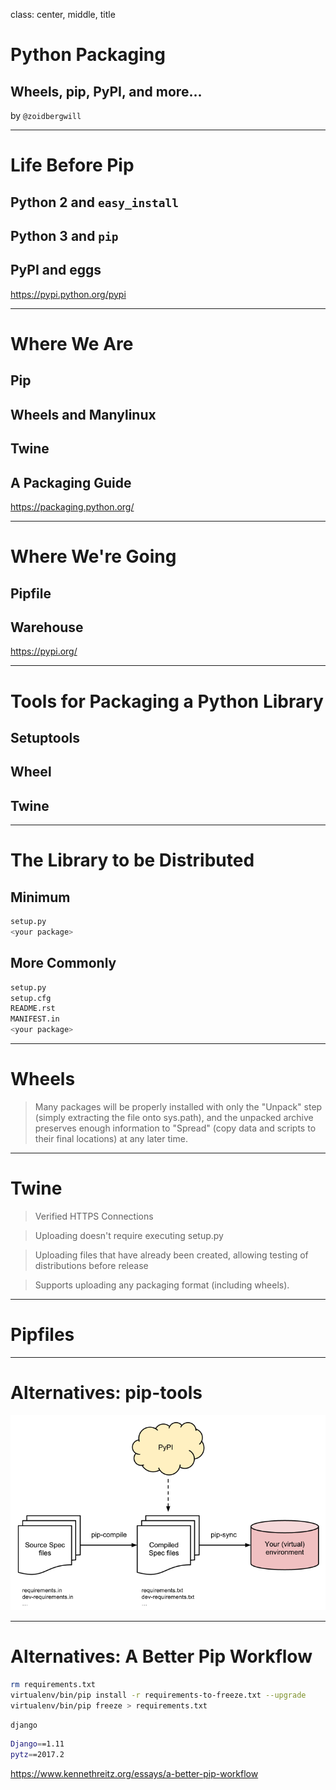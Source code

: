 class: center, middle, title

# Python Packaging

## Wheels, pip, PyPI, and more...

by `@zoidbergwill`

---

# Life Before Pip

## Python 2 and `easy_install`

## Python 3 and `pip`

## PyPI and eggs

https://pypi.python.org/pypi

---

# Where We Are

## Pip

## Wheels and Manylinux

## Twine

## A Packaging Guide

https://packaging.python.org/

---

# Where We're Going

## Pipfile

## Warehouse

https://pypi.org/

---

# Tools for Packaging a Python Library

## Setuptools

## Wheel

## Twine

---

# The Library to be Distributed

## Minimum

```bash
setup.py
<your package>
```

## More Commonly

```bash
setup.py
setup.cfg
README.rst
MANIFEST.in
<your package>
```

---

# Wheels

> Many packages will be properly installed with only the "Unpack" step (simply extracting the file onto sys.path), and the unpacked archive preserves enough information to "Spread" (copy data and scripts to their final locations) at any later time.

---

# Twine

> Verified HTTPS Connections

> Uploading doesn't require executing setup.py

> Uploading files that have already been created, allowing testing of distributions before release

> Supports uploading any packaging format (including wheels).


---

# Pipfiles

---

# Alternatives: pip-tools

![](pip-tools-overview.png)

---

# Alternatives: A Better Pip Workflow

```bash
rm requirements.txt
virtualenv/bin/pip install -r requirements-to-freeze.txt --upgrade
virtualenv/bin/pip freeze > requirements.txt
```

```bash
django
```

```bash
Django==1.11
pytz==2017.2
```

https://www.kennethreitz.org/essays/a-better-pip-workflow